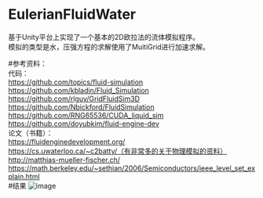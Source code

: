 # EulerianFluidWater
基于Unity平台上实现了一个基本的2D欧拉法的流体模拟程序。  
模拟的类型是水，压强方程的求解使用了MuitiGrid进行加速求解。  

#参考资料：   
代码：  
https://github.com/topics/fluid-simulation  
https://github.com/kbladin/Fluid_Simulation  
https://github.com/rlguy/GridFluidSim3D  
https://github.com/Nbickford/FluidSimulation  
https://github.com/RNG65536/CUDA_liquid_sim  
https://github.com/doyubkim/fluid-engine-dev  
论文（书籍）：  
https://fluidenginedevelopment.org/  
https://cs.uwaterloo.ca/~c2batty/（有非常多的关于物理模拟的资料）  
http://matthias-mueller-fischer.ch/  
https://math.berkeley.edu/~sethian/2006/Semiconductors/ieee_level_set_explain.html  
#结果
![image](https://github.com/ckloveit/EulerianFluidWater2D/blob/master/2DWater.gif)

